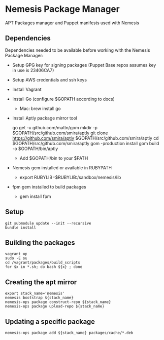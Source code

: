 # Nemesis Package Manager
APT Packages manager and Puppet manifests used with Nemesis


## Dependencies
Dependencies needed to be available before working with the Nemesis Package Manager:

  * Setup GPG key for signing packages (Puppet Base:repos assumes key in use is 23406CA7)
  * Setup AWS credentials and ssh keys
  * Install Vagrant
  * Install Go (configure $GOPATH according to docs)
    * Mac: brew install go
  * Install Aptly package mirror tool

      go get -u github.com/mattn/gom
      mkdir -p $GOPATH/src/github.com/smira/aptly
      git clone https://github.com/smira/aptly $GOPATH/src/github.com/smira/aptly
      cd $GOPATH/src/github.com/smira/aptly
      gom -production install
      gom build -o $GOPATH/bin/aptly

    * Add $GOPATH/bin to your $PATH
  * Nemesis gem installed or available in RUBYPATH
    *  export RUBYLIB=$RUBYLIB:/sandbox/nemesis/lib
  * fpm gem installed to build packages
    * gem install fpm

## Setup

    git submodule update --init --recursive
    bundle install


## Building the packages

    vagrant up
    sudo -E su
    cd /vagrant/packages/build_scripts
    for $x in *.sh; do bash ${x} ; done


## Creating the apt mirror

    export stack_name='nemesis'
    nemesis bootstrap ${stack_name}
    nemesis-ops package construct-repo ${stack_name}
    nemesis-ops package upload-repo ${stack_name}


## Updating a specific package

    nemesis-ops package add ${stack_name} packages/cache/*.deb

